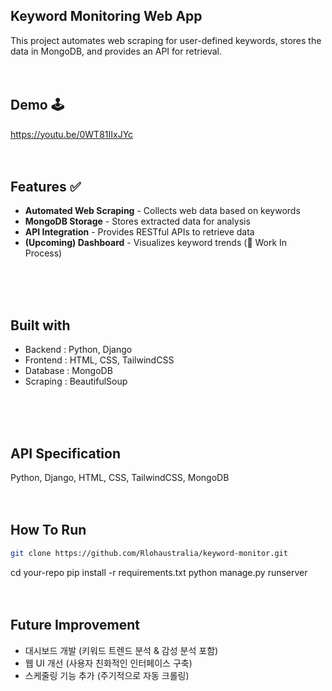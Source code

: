 ## Keyword Monitoring Web App
This project automates web scraping for user-defined keywords, stores the data in MongoDB, and provides an API for retrieval.
</br>
</br>
</br>


## Demo 🕹️
https://youtu.be/0WT81IIxJYc
</br>
</br>
</br>



## Features ✅
- **Automated Web Scraping** - Collects web data based on keywords  
- **MongoDB Storage** - Stores extracted data for analysis  
- **API Integration** - Provides RESTful APIs to retrieve data  
- **(Upcoming) Dashboard** - Visualizes keyword trends (🚧 Work In Process)  
</br>
</br>
</br>


## Built with
- Backend : Python, Django </br>
- Frontend : HTML, CSS, TailwindCSS </br>
- Database : MongoDB </br>
- Scraping : BeautifulSoup
</br>
</br>
</br>


## API Specification
Python, Django, HTML, CSS, TailwindCSS, MongoDB
</br>
</br>
</br>



## How To Run
```bash
git clone https://github.com/Rlohaustralia/keyword-monitor.git
```
cd your-repo
pip install -r requirements.txt
python manage.py runserver
</br>
</br>
</br>



## Future Improvement 
- 대시보드 개발 (키워드 트렌드 분석 & 감성 분석 포함) </br>
- 웹 UI 개선 (사용자 친화적인 인터페이스 구축) </br>
- 스케줄링 기능 추가 (주기적으로 자동 크롤링) </br>
